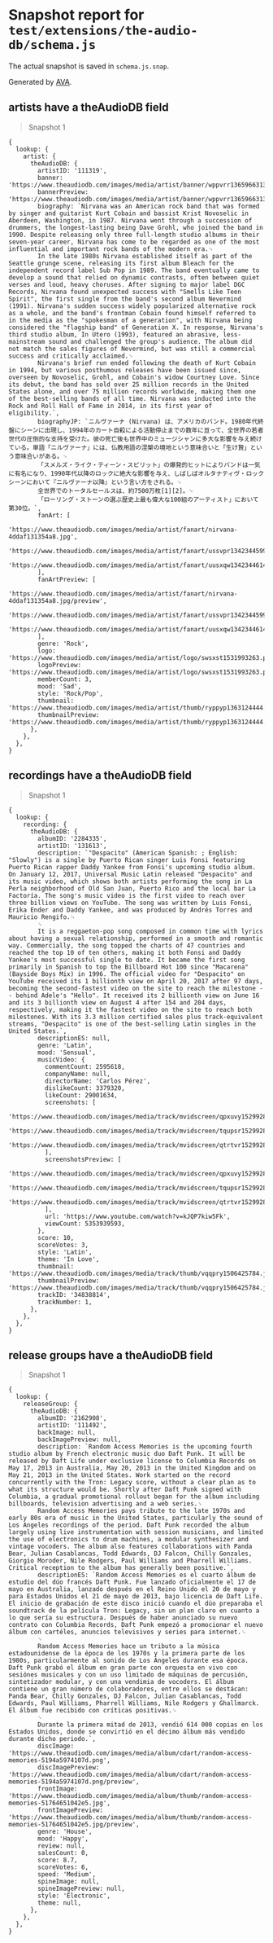 # Snapshot report for `test/extensions/the-audio-db/schema.js`

The actual snapshot is saved in `schema.js.snap`.

Generated by [AVA](https://ava.li).

## artists have a theAudioDB field

> Snapshot 1

    {
      lookup: {
        artist: {
          theAudioDB: {
            artistID: '111319',
            banner: 'https://www.theaudiodb.com/images/media/artist/banner/wppvrr1365966313.jpg',
            bannerPreview: 'https://www.theaudiodb.com/images/media/artist/banner/wppvrr1365966313.jpg/preview',
            biography: `Nirvana was an American rock band that was formed by singer and guitarist Kurt Cobain and bassist Krist Novoselic in Aberdeen, Washington, in 1987. Nirvana went through a succession of drummers, the longest-lasting being Dave Grohl, who joined the band in 1990. Despite releasing only three full-length studio albums in their seven-year career, Nirvana has come to be regarded as one of the most influential and important rock bands of the modern era.␊
            In the late 1980s Nirvana established itself as part of the Seattle grunge scene, releasing its first album Bleach for the independent record label Sub Pop in 1989. The band eventually came to develop a sound that relied on dynamic contrasts, often between quiet verses and loud, heavy choruses. After signing to major label DGC Records, Nirvana found unexpected success with "Smells Like Teen Spirit", the first single from the band's second album Nevermind (1991). Nirvana's sudden success widely popularized alternative rock as a whole, and the band's frontman Cobain found himself referred to in the media as the "spokesman of a generation", with Nirvana being considered the "flagship band" of Generation X. In response, Nirvana's third studio album, In Utero (1993), featured an abrasive, less-mainstream sound and challenged the group's audience. The album did not match the sales figures of Nevermind, but was still a commercial success and critically acclaimed.␊
            Nirvana's brief run ended following the death of Kurt Cobain in 1994, but various posthumous releases have been issued since, overseen by Novoselic, Grohl, and Cobain's widow Courtney Love. Since its debut, the band has sold over 25 million records in the United States alone, and over 75 million records worldwide, making them one of the best-selling bands of all time. Nirvana was inducted into the Rock and Roll Hall of Fame in 2014, in its first year of eligibility.`,
            biographyJP: `ニルヴァーナ (Nirvana) は、アメリカのバンド。1980年代終盤にシーンに出現し、1994年のカート自殺による活動停止までの数年に亘って、全世界の若者世代の圧倒的な支持を受けた。彼の死亡後も世界中のミュージシャンに多大な影響を与え続けている。単語「ニルヴァーナ」には、仏教用語の涅槃の境地という意味合いと「生け贄」という意味合いがある。␊
            「スメルズ・ライク・ティーン・スピリット」の爆発的ヒットによりバンドは一気に有名になり、1990年代以降のロックに絶大な影響を与え、しばしばオルタナティヴ・ロックシーンにおいて『ニルヴァーナ以降』という言い方をされる。␊
            全世界でのトータルセールスは、約7500万枚[1][2]。␊
            「ローリング・ストーンの選ぶ歴史上最も偉大な100組のアーティスト」において第30位。`,
            fanArt: [
              'https://www.theaudiodb.com/images/media/artist/fanart/nirvana-4ddaf131354a8.jpg',
              'https://www.theaudiodb.com/images/media/artist/fanart/ussvpr1342344599.jpg',
              'https://www.theaudiodb.com/images/media/artist/fanart/uusxqw1342344614.jpg',
            ],
            fanArtPreview: [
              'https://www.theaudiodb.com/images/media/artist/fanart/nirvana-4ddaf131354a8.jpg/preview',
              'https://www.theaudiodb.com/images/media/artist/fanart/ussvpr1342344599.jpg/preview',
              'https://www.theaudiodb.com/images/media/artist/fanart/uusxqw1342344614.jpg/preview',
            ],
            genre: 'Rock',
            logo: 'https://www.theaudiodb.com/images/media/artist/logo/swsxst1531993263.png',
            logoPreview: 'https://www.theaudiodb.com/images/media/artist/logo/swsxst1531993263.png/preview',
            memberCount: 3,
            mood: 'Sad',
            style: 'Rock/Pop',
            thumbnail: 'https://www.theaudiodb.com/images/media/artist/thumb/ryppyp1363124444.jpg',
            thumbnailPreview: 'https://www.theaudiodb.com/images/media/artist/thumb/ryppyp1363124444.jpg/preview',
          },
        },
      },
    }

## recordings have a theAudioDB field

> Snapshot 1

    {
      lookup: {
        recording: {
          theAudioDB: {
            albumID: '2284335',
            artistID: '131613',
            description: `"Despacito" (American Spanish: ; English: "Slowly") is a single by Puerto Rican singer Luis Fonsi featuring Puerto Rican rapper Daddy Yankee from Fonsi's upcoming studio album. On January 12, 2017, Universal Music Latin released "Despacito" and its music video, which shows both artists performing the song in La Perla neighborhood of Old San Juan, Puerto Rico and the local bar La Factoría. The song's music video is the first video to reach over three billion views on YouTube. The song was written by Luis Fonsi, Erika Ender and Daddy Yankee, and was produced by Andrés Torres and Mauricio Rengifo.␊
            ␊
            It is a reggaeton-pop song composed in common time with lyrics about having a sexual relationship, performed in a smooth and romantic way. Commercially, the song topped the charts of 47 countries and reached the top 10 of ten others, making it both Fonsi and Daddy Yankee's most successful single to date. It became the first song primarily in Spanish to top the Billboard Hot 100 since "Macarena" (Bayside Boys Mix) in 1996. The official video for "Despacito" on YouTube received its 1 billionth view on April 20, 2017 after 97 days, becoming the second-fastest video on the site to reach the milestone -- behind Adele's "Hello". It received its 2 billionth view on June 16 and its 3 billionth view on August 4 after 154 and 204 days, respectively, making it the fastest video on the site to reach both milestones. With its 3.3 million certified sales plus track-equivalent streams, "Despacito" is one of the best-selling Latin singles in the United States.`,
            descriptionES: null,
            genre: 'Latin',
            mood: 'Sensual',
            musicVideo: {
              commentCount: 2595618,
              companyName: null,
              directorName: 'Carlos Pérez',
              dislikeCount: 3379320,
              likeCount: 29001634,
              screenshots: [
                'https://www.theaudiodb.com/images/media/track/mvidscreen/qpxuvy1529928526.jpg',
                'https://www.theaudiodb.com/images/media/track/mvidscreen/tqupsr1529928533.jpg',
                'https://www.theaudiodb.com/images/media/track/mvidscreen/qtrtvr1529928541.jpg',
              ],
              screenshotsPreview: [
                'https://www.theaudiodb.com/images/media/track/mvidscreen/qpxuvy1529928526.jpg/preview',
                'https://www.theaudiodb.com/images/media/track/mvidscreen/tqupsr1529928533.jpg/preview',
                'https://www.theaudiodb.com/images/media/track/mvidscreen/qtrtvr1529928541.jpg/preview',
              ],
              url: 'https://www.youtube.com/watch?v=kJQP7kiw5Fk',
              viewCount: 5353939593,
            },
            score: 10,
            scoreVotes: 3,
            style: 'Latin',
            theme: 'In Love',
            thumbnail: 'https://www.theaudiodb.com/images/media/track/thumb/vqqpry1506425784.jpg',
            thumbnailPreview: 'https://www.theaudiodb.com/images/media/track/thumb/vqqpry1506425784.jpg/preview',
            trackID: '34838814',
            trackNumber: 1,
          },
        },
      },
    }

## release groups have a theAudioDB field

> Snapshot 1

    {
      lookup: {
        releaseGroup: {
          theAudioDB: {
            albumID: '2162908',
            artistID: '111492',
            backImage: null,
            backImagePreview: null,
            description: `Random Access Memories is the upcoming fourth studio album by French electronic music duo Daft Punk. It will be released by Daft Life under exclusive license to Columbia Records on May 17, 2013 in Australia, May 20, 2013 in the United Kingdom and on May 21, 2013 in the United States. Work started on the record concurrently with the Tron: Legacy score, without a clear plan as to what its structure would be. Shortly after Daft Punk signed with Columbia, a gradual promotional rollout began for the album including billboards, television advertising and a web series.␊
            Random Access Memories pays tribute to the late 1970s and early 80s era of music in the United States, particularly the sound of Los Angeles recordings of the period. Daft Punk recorded the album largely using live instrumentation with session musicians, and limited the use of electronics to drum machines, a modular synthesizer and vintage vocoders. The album also features collaborations with Panda Bear, Julian Casablancas, Todd Edwards, DJ Falcon, Chilly Gonzales, Giorgio Moroder, Nile Rodgers, Paul Williams and Pharrell Williams. Critical reception to the album has generally been positive.`,
            descriptionES: `Random Access Memories es el cuarto álbum de estudio del dúo francés Daft Punk. Fue lanzado oficialmente el 17 de mayo en Australia, lanzado después en el Reino Unido el 20 de mayo y para Estados Unidos el 21 de mayo de 2013, bajo licencia de Daft Life. El inicio de grabación de este disco inició cuando el dúo preparaba el soundtrack de la película Tron: Legacy, sin un plan claro en cuanto a lo que sería su estructura. Después de haber anunciado su nuevo contrato con Columbia Records, Daft Punk empezó a promocionar el nuevo álbum con cartéles, anuncios televisivos y series para internet.␊
            ␊
            Random Access Memories hace un tributo a la música estadounidense de la época de los 1970s y la primera parte de los 1980s, particularmente al sonido de Los Ángeles durante esa época. Daft Punk grabó el álbum en gran parte con orquesta en vivo con sesiónes musicales y con un uso limitado de máquinas de percusión, sintetizador modular, y con una vendimia de vocoders. El álbum contiene un gran número de colaboradores, entre ellos se destácan: Panda Bear, Chilly Gonzales, DJ Falcon, Julian Casablancas, Todd Edwards, Paul Williams, Pharrell Williams, Nile Rodgers y Ghallmarck. El álbum fue recibido con críticas positivas.␊
            ␊
            Durante la primera mitad de 2013, vendió 614 000 copias en los Estados Unidos, donde se convirtió en el décimo álbum más vendido durante dicho periodo.`,
            discImage: 'https://www.theaudiodb.com/images/media/album/cdart/random-access-memories-5194a5974107d.png',
            discImagePreview: 'https://www.theaudiodb.com/images/media/album/cdart/random-access-memories-5194a5974107d.png/preview',
            frontImage: 'https://www.theaudiodb.com/images/media/album/thumb/random-access-memories-51764651042e5.jpg',
            frontImagePreview: 'https://www.theaudiodb.com/images/media/album/thumb/random-access-memories-51764651042e5.jpg/preview',
            genre: 'House',
            mood: 'Happy',
            review: null,
            salesCount: 0,
            score: 8.7,
            scoreVotes: 6,
            speed: 'Medium',
            spineImage: null,
            spineImagePreview: null,
            style: 'Electronic',
            theme: null,
          },
        },
      },
    }
